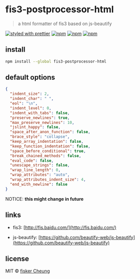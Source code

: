 # fis3-postprocessor-html

> a html formatter of fis3 based on js-beautify

[![styled with prettier](https://img.shields.io/badge/styled_with-prettier-ff69b4.svg?style=flat-square)](https://github.com/prettier/prettier)
[![npm](https://img.shields.io/npm/v/fis3-postprocessor-html.svg?style=flat-square)](https://www.npmjs.com/package/fis3-postprocessor-html)
[![npm](https://img.shields.io/npm/dt/fis3-postprocessor-html.svg?style=flat-square)](https://www.npmjs.com/package/fis3-postprocessor-html)
[![npm](https://img.shields.io/npm/dm/fis3-postprocessor-html.svg?style=flat-square)](https://www.npmjs.com/package/fis3-postprocessor-html)

## install

```sh
npm install --global fis3-postprocessor-html
```

## default options

```json
{
  "indent_size": 2,
  "indent_char": " ",
  "eol": "\n",
  "indent_level": 0,
  "indent_with_tabs": false,
  "preserve_newlines": true,
  "max_preserve_newlines": 10,
  "jslint_happy": false,
  "space_after_anon_function": false,
  "brace_style": "collapse",
  "keep_array_indentation": false,
  "keep_function_indentation": false,
  "space_before_conditional": true,
  "break_chained_methods": false,
  "eval_code": false,
  "unescape_strings": false,
  "wrap_line_length": 0,
  "wrap_attributes": "auto",
  "wrap_attributes_indent_size": 4,
  "end_with_newline": false
}
```

NOTICE: **this might change in future**

## links

- fis3: [http://fis.baidu.com/](http://fis.baidu.com/)

- js-beautify: [https://github.com/beautify-web/js-beautify](https://github.com/beautify-web/js-beautify)

## license

MIT © [fisker Cheung](https://www.fiskercheung.com/)
